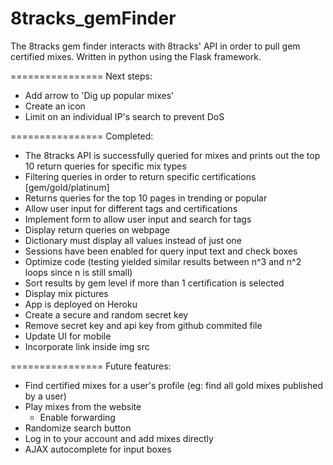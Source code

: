 8tracks_gemFinder
=================

The 8tracks gem finder interacts with 8tracks' API in order to pull gem certified 
mixes. Written in python using the Flask framework.  

================
Next steps:

* Add arrow to 'Dig up popular mixes'
* Create an icon 
* Limit on an individual IP's search to prevent DoS

================ 
Completed: 

* The 8tracks API is successfully queried for mixes and prints out the top 10 return queries
  for specific mix types
* Filtering queries in order to return specific certifications [gem/gold/platinum]
* Returns queries for the top 10 pages in trending or popular
* Allow user input for different tags and certifications	
* Implement form to allow user input and search for tags
* Display return queries on webpage
* Dictionary must display all values instead of just one
* Sessions have been enabled for query input text and check boxes
* Optimize code (testing yielded similar results between n^3 and n^2 loops since n is still small)
* Sort results by gem level if more than 1 certification is selected 
* Display mix pictures 
* App is deployed on Heroku
* Create a secure and random secret key
* Remove secret key and api key from github commited file
* Update UI for mobile
* Incorporate link inside img src

================
Future features: 
* Find certified mixes for a user's profile (eg: find all gold mixes published by a user)
* Play mixes from the website
	* Enable forwarding
* Randomize search button
* Log in to your account and add mixes directly
* AJAX autocomplete for input boxes
